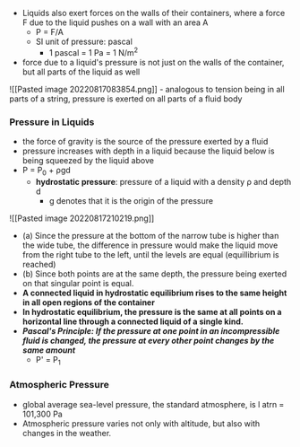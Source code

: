 - Liquids also exert forces on the walls of their containers, where a force F due to the liquid pushes on a wall with an area A
	- P = F/A
	- SI unit of pressure: pascal
		- 1 pascal = 1 Pa = 1 N/m<sup>2</sup>
- force due to a liquid's pressure is not just on the walls of the container, but all parts of the liquid as well

![[Pasted image 20220817083854.png]]
	- analogous to tension being in all parts of a string, pressure is exerted on all parts of a fluid body
### Pressure in Liquids
- the force of gravity is the source of the pressure exerted by a fluid
- pressure increases with depth in a liquid because the liquid below is being squeezed by the liquid above
- P = P<sub>0</sub> + ρgd
	- **hydrostatic pressure**: pressure of a liquid with a density ρ and depth d
		- g denotes that it is the origin of the pressure

![[Pasted image 20220817210219.png]]
- (a) Since the pressure at the bottom of the narrow tube is higher than the wide tube, the difference in pressure would make the liquid move from the right tube to the left, until the levels are equal (equillibrium is reached)
- (b) Since both points are at the same depth, the pressure being exerted on that singular point is equal.
- **A connected liquid in hydrostatic equilibrium rises to the same height in all open regions of the container**
- **In hydrostatic equilibrium, the pressure is the same at all points on a horizontal line through a connected liquid of a single kind.**
- ***Pascal's Principle: If the pressure at one point in an incompressible fluid is changed, the pressure at every other point changes by the same amount***
	- P' = P<sub>1</sub> 

### Atmospheric Pressure
- global average sea-level pressure, the standard atmosphere, is l atrn = 101,300 Pa
- Atmospheric pressure varies not only with altitude, but also with changes in the weather.